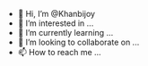 - 👋 Hi, I’m @Khanbijoy
- 👀 I’m interested in ...
- 🌱 I’m currently learning ...
- 💞️ I’m looking to collaborate on ...
- 📫 How to reach me ...

<!---
Khanbijoy/Khanbijoy is a ✨ special ✨ repository because its `README.md` (this file) appears on your GitHub profile.
You can click the Preview link to take a look at your changes.
--->
